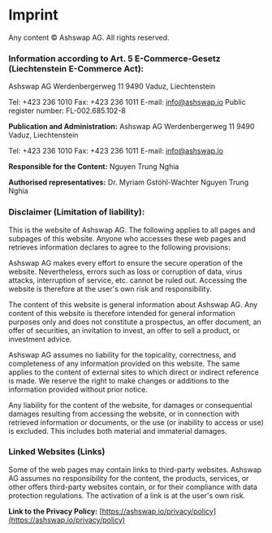 # Imprint

Any content © Ashswap AG.
All rights reserved.

### Information according to Art. 5 E-Commerce-Gesetz (Liechtenstein E-Commerce Act):

Ashswap AG
Werdenbergerweg 11
9490 Vaduz, Liechtenstein

Tel: +423 236 1010
Fax: +423 236 1011
E-mail: [info@ashswap.io](mailto:info@ashswap.io)
Public register number: FL-002.685.102-8

**Publication and Administration:**
Ashswap AG
Werdenbergerweg 11
9490 Vaduz, Liechtenstein

Tel: +423 236 1010
Fax: +423 236 1011
E-mail: [info@ashswap.io](mailto:info@ashswap.io)

**Responsible for the Content:**
Nguyen Trung Nghia

**Authorised representatives:**
Dr. Myriam Gstöhl-Wachter
Nguyen Trung Nghia

### Disclaimer (Limitation of liability):

This is the website of Ashswap AG. The following applies to all pages and subpages of this website. Anyone who accesses these web pages and retrieves information declares to agree to the following provisions:

Ashswap AG makes every effort to ensure the secure operation of the website. Nevertheless, errors such as loss or corruption of data, virus attacks, interruption of service, etc. cannot be ruled out. Accessing the website is therefore at the user's own risk and responsibility.

The content of this website is general information about Ashswap AG. Any content of this website is therefore intended for general information purposes only and does not constitute a prospectus, an offer document, an offer of securities, an invitation to invest, an offer to sell a product, or investment advice.

Ashswap AG assumes no liability for the topicality, correctness, and completeness of any information provided on this website. The same applies to the content of external sites to which direct or indirect reference is made. We reserve the right to make changes or additions to the information provided without prior notice.

Any liability for the content of the website, for damages or consequential damages resulting from accessing the website, or in connection with retrieved information or documents, or the use (or inability to access or use) is excluded. This includes both material and immaterial damages.

### Linked Websites (Links)

Some of the web pages may contain links to third-party websites. Ashswap AG assumes no responsibility for the content, the products, services, or other offers third-party websites contain, or for their compliance with data protection regulations. The activation of a link is at the user's own risk.

**Link to the Privacy Policy:**
[https://ashswap.io/privacy/policy](https://ashswap.io/privacy/policy)
